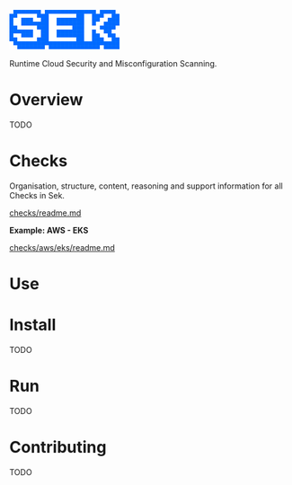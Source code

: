 ![sek](images/sek.png)

Runtime Cloud Security and Misconfiguration Scanning.


# Overview
TODO


# Checks
Organisation, structure, content, reasoning and support information for all Checks in Sek.

[checks/readme.md](checks/readme.md)

**Example: AWS - EKS**

[checks/aws/eks/readme.md](checks/aws/eks/readme.md)


# Use

# Install
TODO

# Run
TODO


# Contributing
TODO
